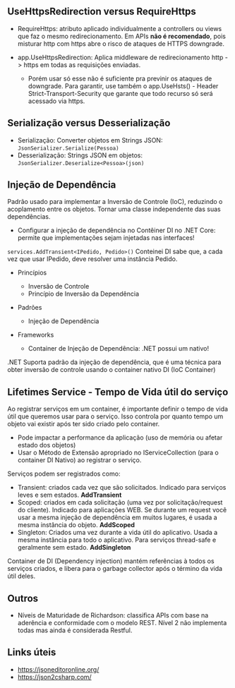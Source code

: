 ## UseHttpsRedirection versus RequireHttps

- RequireHttps: atributo aplicado individualmente a controllers ou views que faz o mesmo redirecionamento. Em APIs **não é recomendado**, pois misturar http com https abre o risco de ataques de HTTPS downgrade.

- app.UseHttpsRedirection: Aplica middleware de redirecionamento http -> https em todas as requisições enviadas.

  - Porém usar só esse não é suficiente pra previnir os ataques de downgrade. Para garantir, use também o app.UseHsts() - Header Strict-Transport-Security que garante que todo recurso só será acessado via https.

## Serialização versus Desserialização
- Serialização: Converter objetos em Strings JSON:
```JsonSerializer.Serialize(Pessoa)```
- Desserialização: Strings JSON em objetos:
```JsonSerializer.Deserialize<Pessoa>(json)```

## Injeção de Dependência
Padrão usado para implementar a Inversão de Controle (IoC), reduzindo o acoplamento entre os objetos. Tornar uma classe independente das suas dependências.

- Configurar a injeção de dependência no Contêiner DI no .NET Core: permite que implementações sejam injetadas nas interfaces!

```services.AddTransient<IPedido, Pedido>()```
Conteinei DI sabe que, a cada vez que usar IPedido, deve resolver uma instância Pedido.

- Princípios
  - Inversão de Controle
  - Princípio de Inversão da Dependência

- Padrões
  - Injeção de Dependência

- Frameworks
  - Container de Injeção de Dependência: .NET possui um nativo!

.NET Suporta padrão da injeção de dependência, que é uma técnica para obter inversão de controle usando o container nativo DI (IoC Container)

## Lifetimes Service - Tempo de Vida útil do serviço
Ao registrar serviços em um container, é importante definir o tempo de vida útil que queremos usar para o serviço. Isso controla por quanto tempo um objeto vai existir após ter sido criado pelo container.
- Pode impactar a performance da aplicação (uso de memória ou afetar estado dos objetos)
- Usar o Método de Extensão apropriado no IServiceCollection (para o container DI Nativo) ao registrar o serviço.

Serviços podem ser registrados como:
- Transient: criados cada vez que são solicitados. Indicado para serviços leves e sem estados. **AddTransient**
- Scoped: criados em cada solicitação (uma vez por solicitação/request do cliente). Indicado para aplicações WEB. Se durante um request você usar a mesma injeção de dependência em muitos lugares, é usada a mesma instância do objeto. **AddScoped**
- Singleton: Criados uma vez durante a vida útil do aplicativo. Usada a mesma instância para todo o aplicativo. Para serviços thread-safe e geralmente sem estado. **AddSingleton**

Container de DI (Dependency injection) mantém referências à todos os serviços criados, e libera para o garbage collector após o término da vida útil deles.
 







## Outros
- Níveis de Maturidade de Richardson: classifica APIs com base na aderência e conformidade com o modelo REST. Nível 2 não implementa todas mas ainda é considerada Restful.

## Links úteis
- https://jsoneditoronline.org/
- https://json2csharp.com/